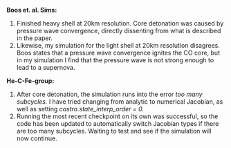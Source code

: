 **Boos et. al. Sims:**

1) Finished heavy shell at 20km resolution. Core detonation was caused by pressure wave convergence, directly dissenting from what is described in the paper.
2) Likewise, my simulation for the light shell at 20km resolution disagrees. Boos states that a pressure wave convergence ignites the CO core, but in my simulation I find that the pressure wave is not strong enough to lead to a supernova.

**He-C-Fe-group:**

1) After core detonation, the simulation runs into the error *too many subcycles.* I have tried changing from analytic to numerical Jacobian, as well as setting *castro.state_interp_order = 0.*
2) Running the most recent checkpoint on its own was successful, so the code has been updated to automatically switch Jacobian types if there are too many subcycles. Waiting to test and see if the simulation will now continue.
